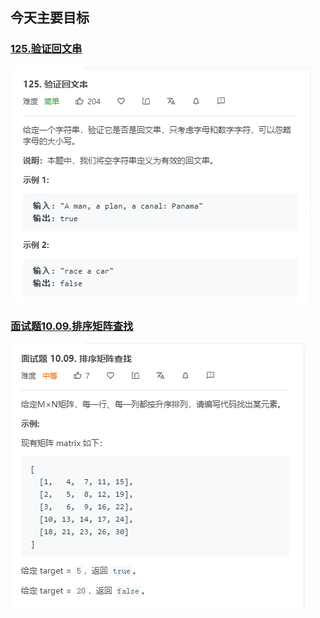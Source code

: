 ## 今天主要目标

### [125.验证回文串](https://leetcode-cn.com/problems/valid-palindrome/)
![valid-palindrome](./today/images/valid-palindrome.png)

### [面试题10.09.排序矩阵查找](https://leetcode-cn.com/problems/sorted-matrix-search-lcci/)
![sorted-matrix-search-lcci](./today/images/sorted-matrix-search-lcci.png)
